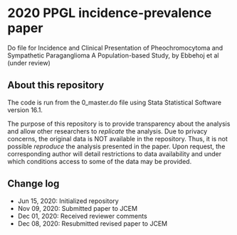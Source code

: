 # 2020 PPGL incidence-prevalence paper
Do file for Incidence and Clinical Presentation of Pheochromocytoma and Sympathetic Paraganglioma A Population-based Study, by Ebbehoj et al (under review)

## About this repository
The code is run from the 0_master.do file using Stata Statistical Software version 16.1.

The purpose of this repository is to provide transparency about the analysis and allow other researchers to *replicate* the analysis. Due to privacy concerns, the original data is NOT available in the repository. Thus, it is not possible *reproduce* the analysis presented in the paper. Upon request, the corresponding author will detail restrictions to data availability and under which conditions access to some of the data may be provided.

## Change log
- Jun 15, 2020: Initialized repository
- Nov 09, 2020: Submitted paper to JCEM
- Dec 01, 2020: Received reviewer comments
- Dec 08, 2020: Resubmitted revised paper to JCEM
